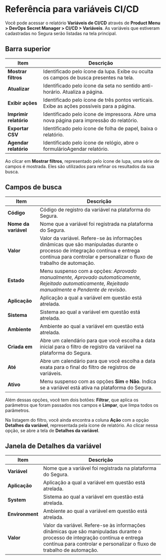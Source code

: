 # Referência para variáveis CI/CD

Você pode acessar o relatório **Variáveis de CI/CD** através de **Product Menu > DevOps Secret Manager > CI/CD > Variáveis**. As variáveis que estiveram cadastradas no Segura serão listadas na tela principal.

## Barra superior

| Item                     | Descrição                                                                                      |
| ------------------------ | ------------------------------------------------------------------------------------------------ |
| **Mostrar filtros**     | Identificado pelo ícone da lupa. Exibe ou oculta os campos de busca presentes na tela.          |
| **Atualizar**           | Identificado pelo ícone da seta no sentido anti-horário. Atualiza a página.                   |
| **Exibir ações**      | Identificado pelo ícone de três pontos verticais. Exibe as  ações possíveis para a página. |
| **Imprimir relatório** | Identificado pelo ícone de impressora. Abre uma nova página para impressão do relatório.     |
| **Exportar CSV**        | Identificado pelo ícone de folha de papel, baixa o relatório.                                  |
| **Agendar relatório**  | Identificado pelo ícone de relógio, abre o formulárioAgendar relatório.                      |

Ao clicar em **Mostrar filtros**, representado pelo ícone de lupa, uma série de campos é mostrada. Eles são utilizados para refinar os resultados da sua busca.

## Campos de busca

| Item                   | Descrição                                                                                                                                                                                                        |
| ---------------------- | ------------------------------------------------------------------------------------------------------------------------------------------------------------------------------------------------------------------ |
| **Código**           | Código de registro da variável na plataforma do Segura.                                                                                                                                                     |
| **Nome da variável** | Nome que a variável foi registrada na plataforma do Segura.                                                                                                                                                  |
| **Valor**             | Valor da variável. Refere-se às informações dinâmicas que são manipuladas durante o processo de integração contínua e entrega contínua para controlar e personalizar o fluxo de trabalho de automação. |
| **Estado**            | Menu suspenso com a opções: *Aprovado manualmente, Aprovado automaticamente, Rejeitado automaticamente, Rejeitado manualmente* e *Pendente de revisão*.                                                              |
| **Aplicação**       | Aplicação a qual a variável em questão está atrelada.                                                                                                                                                         |
| **Sistema**           | Sistema ao qual a variável em questão está atrelada.                                                                                                                                                            |
| **Ambiente**          | Ambiente ao qual a variável em questão está atrelada.                                                                                                                                                           |
| **Criada em**         | Abre um calendário para que você escolha a data inicial para o filtro de registro da variável na plataforma do Segura.                                                                                     |
| **Até**              | Abre um calendário para que você escolha a data exata para o final do filtro de registros de variáveis.                                                                                                         |
| **Ativo**             | Menu suspenso com as opções **Sim** e **Não**. Indica se a variável está ativa na plataforma do Segura.                                                                                                             |

Além dessas opções, você tem dois botões: **Filtrar**, que aplica os parâmetros que foram passados nos campos e **Limpar**, que limpa todos os parâmetros.

Na listagem do filtro, você ainda encontra a coluna **Ação** com a opção **Detalhes da variável**, representada pela ícone de relatório. Ao clicar nessa opção, se abre a tela de **Detalhes da variável**.

## Janela de Detalhes da variável

| Item             | Descrição                                                                                                                                                                                                        |
| ---------------- | ------------------------------------------------------------------------------------------------------------------------------------------------------------------------------------------------------------------ |
| **Variável**   | Nome que a variável foi registrada na plataforma do Segura.                                                                                                                                                  |
| **Aplicação** | Aplicação a qual a variável em questão está atrelada.                                                                                                                                                         |
| **System**      | Sistema ao qual a variável em questão está atrelada.                                                                                                                                                            |
| **Environment** | Ambiente ao qual a variável em questão está atrelada.                                                                                                                                                           |
| **Valor**       | Valor da variável. Refere-se às informações dinâmicas que são manipuladas durante o processo de integração contínua e entrega contínua para controlar e personalizar o fluxo de trabalho de automação. |